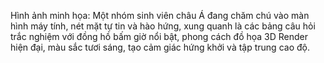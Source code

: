 Hình ảnh minh họa: Một nhóm sinh viên châu Á đang chăm chú vào màn hình máy tính, nét mặt tự tin và hào hứng, xung quanh là các bảng câu hỏi trắc nghiệm với đồng hồ bấm giờ nổi bật, phong cách đồ họa 3D Render hiện đại, màu sắc tươi sáng, tạo cảm giác hứng khởi và tập trung cao độ.